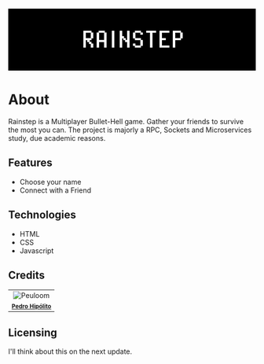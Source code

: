 ![Game logo, featuring nothing at all](splash.png)

# About
Rainstep is a Multiplayer Bullet-Hell game. Gather your friends to survive the most you can.
The project is majorly a RPC, Sockets and Microservices study, due academic reasons. 

## Features
- Choose your name
- Connect with a Friend

## Technologies
- HTML
- CSS
- Javascript

## Credits
<table>
  <tr>
    <td align="center">
      <img src="https://avatars.githubusercontent.com/u/50783223?v=4" width="100px;" alt="Peuloom"/><br />
      <sub><b><a href="https://github.com/nectaroads">Pedro Hipólito</a></b></sub>
    </td>
  </tr>
</table>

## Licensing
I'll think about this on the next update.
